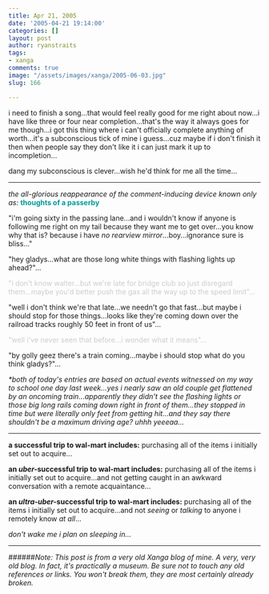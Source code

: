 ```yaml
---
title: Apr 21, 2005
date: '2005-04-21 19:14:00'
categories: []
layout: post
author: ryanstraits
tags:
- xanga
comments: true
image: "/assets/images/xanga/2005-06-03.jpg"
slug: 166

---
```

i need to finish a song...that would feel really good for me right about now...i have like three or four near completion...that's the way it always goes for me though...i got this thing where i can't officially complete anything of worth...it's a subconscious tick of mine i guess...cuz maybe if i don't finish it then when people say they don't like it i can just mark it up to incompletion...

<!-- break -->

dang my subconscious is clever...wish he'd think for me all the time...

---

<em>the all-glorious reappearance of the comment-inducing device known only as:
</em><strong><span style="color:#009999;">thoughts of a passerby</span></strong>

"i'm going sixty in the passing lane...and i wouldn't know if anyone is following me right on my tail because they want me to get over...you know why that is? because i have <em>no rearview mirror</em>...boy...ignorance sure is bliss..."

"hey gladys...what are those long white things with flashing lights up ahead?"...

<span style="color:#cccccc;">"i don't know walter...but we're late for bridge club so just disregard them...maybe you'd better push the gas all the way up to the speed limit"...</span>

"well i don't think we're that late...we needn't go that fast...but maybe i should stop for those things...looks like they're coming down over the railroad tracks roughly 50 feet in front of us"...

<span style="color:#cccccc;">"well i've never seen that before...i wonder what it means"...</span>

"by golly geez there's a train coming...maybe i should stop what do you think gladys?"...

<em>*both of today's entries are based on actual events witnessed on my way to school one day last week...yes i nearly saw an old couple get flattened by an oncoming train...apparently they didn't see the flashing lights or those big long rails coming down right in front of them...they stopped in time but were literally only feet from getting hit...and they say there shouldn't be a maximum driving age? uhhh yeeeaa...</em>

---

<strong>a successful trip to wal-mart includes:</strong> purchasing all of the items i initially set out to acquire...

<strong>an <em>uber-</em>successful trip to wal-mart includes:</strong> purchasing all of the items i initially set out to acquire...and not getting caught in an awkward conversation with a remote acquaintance...

<strong>an <em>ultra-uber-</em>successful trip to wal-mart includes:</strong> purchasing all of the items i initially set out to acquire...and not <em>seeing</em> or <em>talking</em> to anyone i remotely know <em>at all</em>...

<em>don't wake me i plan on sleeping in...</em>

---

######*Note: This post is from a very old Xanga blog of mine. A very, very old blog. In fact, it's practically a museum. Be sure not to touch any old references or links. You won't break them, they are most certainly already broken.*